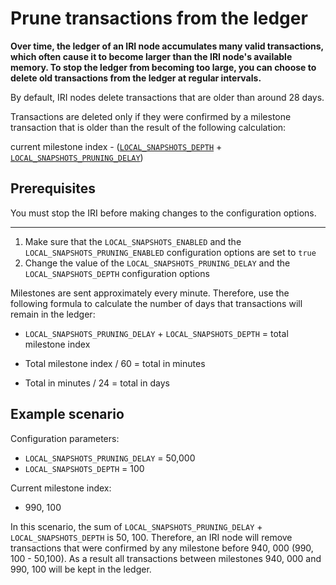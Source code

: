 # Prune transactions from the ledger

**Over time, the ledger of an IRI node accumulates many valid transactions, which often cause it to become larger than the IRI node's available memory. To stop the ledger from becoming too large, you can choose to delete old transactions from the ledger at regular intervals.**

By default, IRI nodes delete transactions that are older than around 28 days.

Transactions are deleted only if they were confirmed by a milestone transaction that is older than the result of the following calculation:

current milestone index - ([`LOCAL_SNAPSHOTS_DEPTH`](../references/iri-configuration-options.md#local-snapshots-depth) +
[`LOCAL_SNAPSHOTS_PRUNING_DELAY`](../references/iri-configuration-options.md#local-snapshots-pruning-delay))

## Prerequisites

You must stop the IRI before making changes to the configuration options.

<hr>

1. Make sure that the `LOCAL_SNAPSHOTS_ENABLED` and the `LOCAL_SNAPSHOTS_PRUNING_ENABLED` configuration options are set to `true`
2. Change the value of the `LOCAL_SNAPSHOTS_PRUNING_DELAY` and the `LOCAL_SNAPSHOTS_DEPTH` configuration options

Milestones are sent approximately every minute. Therefore, use the following formula to calculate the number of days that transactions will remain in the ledger:

 * `LOCAL_SNAPSHOTS_PRUNING_DELAY` + `LOCAL_SNAPSHOTS_DEPTH` = total milestone index

 * Total milestone index / 60 = total in minutes
 
 * Total in minutes / 24 = total in days

## Example scenario

Configuration parameters:

* `LOCAL_SNAPSHOTS_PRUNING_DELAY` = 50,000
* `LOCAL_SNAPSHOTS_DEPTH` = 100

Current milestone index:

* 990, 100

In this scenario, the sum of `LOCAL_SNAPSHOTS_PRUNING_DELAY` + `LOCAL_SNAPSHOTS_DEPTH` is 50, 100. Therefore, an IRI node will remove transactions that were confirmed by any milestone before 940, 000 (990, 100 - 50,100). As a result all transactions between milestones 940, 000 and 990, 100 will be kept in the ledger.